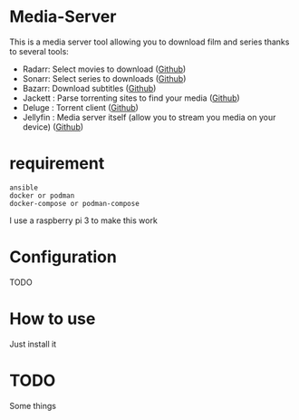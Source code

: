 Media-Server
===

This is a media server tool allowing you to download film and series thanks to several tools:

- Radarr: Select movies to download ([Github](https://github.com/Radarr/Radarr))
- Sonarr: Select series to downloads ([Github](https://github.com/Sonarr/Sonarr))
- Bazarr: Download subtitles ([Github](https://github.com/morpheus65535/bazarr))
- Jackett : Parse torrenting sites to find your media ([Github](https://github.com/Jackett/Jackett))
- Deluge : Torrent client ([Github](https://github.com/deluge-torrent/deluge))
- Jellyfin : Media server itself (allow you to stream you media on your device) ([Github](https://github.com/jellyfin/jellyfin))


requirement
===

```
ansible
docker or podman
docker-compose or podman-compose
```

I use a raspberry pi 3 to make this work

Configuration
===

TODO


How to use
===

Just install it


TODO
===

Some things
